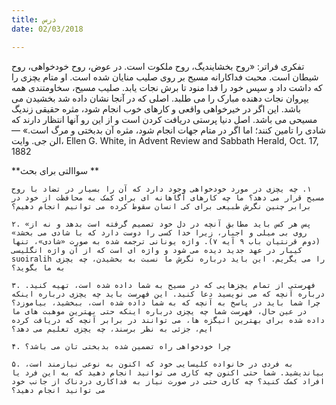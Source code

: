 ```yaml
---
title: درس
date: 02/03/2018

---
```


تفکری فراتر: «روح بخشایندیگ، روح ملکوت است. در عوض، روح خودخواهی، روح شیطان است. محبت فداکارانه مسیح بر روی صلیب منایان شده است. او متام یچزی را که داشت داد و سپس خود را فدا منود تا برش نجات یابد. صلیب مسیح، سخاومتندی همه یپروان  نجات دهنده مبارک را می طلبد. اصلی که در آنجا نشان داده شد بخشیدن می باشد. این اگر در خیرخواهی واقعی و کارهای خوب انجام شود، مثره حقیقی زندیگ مسیحی می باشد. اصل دنیا پرستی دریافت کردن است و از این رو آنها انتظار دارند که شادی را تامین کنند؛ اما اگر در متام جهات انجام شود، مثره آن بدبختی و مرگ است.» — الن جی. وایت، Ellen G. White, in Advent Review and Sabbath Herald, Oct. 17, 1882

**سواالتی برای بحث  **

`١. چه یچزی در مورد خودخواهی وجود دارد که آن را بسیار در تضاد با روح مسیح قرار می دهد؟ ما چه کارهای آگاهانه ای برای کمک به محافظت از خود در برابر چنین نگرش طبیعی برای کی انسان سقوط کرده می توانیم انجام دهیم؟`

`۲. «پس هر کس باید مطابق آنچه در دل خود تصمیم گرفته است بدهد و نه از روی بی میلی و اجبار، زیرا خدا کسی را دوست دارد که با شادی می بخشد» (دوم قرنتیان باب ۹ آیه ۷). واژه یونانی ترجمه شده به صورت «شادی»، تنها کیبار در عهد جدید دیده می شود و واژه ای است که از آن واژه انگلیسی suoiralih را می یگریم. این باید درباره نگرش ما نسبت به بخشیدن، چه یچزی به ما بگوید؟`

`۳. فهرستی از تمام یچزهایی که در مسیح به شما داده شده است، تهیه کنید. درباره آنچه که می نویسید دعا کنید. این فهرست باید چه یچزی درباره اینکه چرا شما باید در پاسخ به آنچه که به شما داده شده است، ببخشید، بیاموزد؟ در عین حال، فهرست شما چه یچزی درباره اینکه حتی بهترین موهبت های ما داده شده برای بهترین انیگزه ها، می توانند در برابر آنچه که دریافت کرده ایم، جزئی به نظر برسند، چه یچزی تعلیم می دهد؟`

`۴. چرا خودخواهی راه تضمین شده بدبختی تان می باشد؟`

`۵. به فردی در خانواده کلیسایی خود که اکنون به نوعی نیازمند است، بیاندیشید. شما حتی اکنون چه کاری می توانید انجام دهید که به این فرد یا افراد کمک کنید؟ چه کاری حتی در صورت نیاز به فداکاری دردناک از جانب خود می توانید انجام دهید؟`